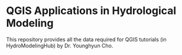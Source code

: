 # QGIS Applications in Hydrological Modeling

This repository provides all the data required for QGIS tutorials (in HydroModelingHub) by Dr. Younghyun Cho.

